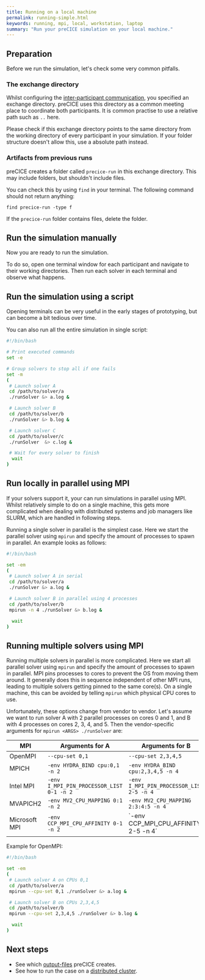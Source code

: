 ```yaml
---
title: Running on a local machine
permalink: running-simple.html
keywords: running, mpi, local, workstation, laptop
summary: "Run your preCICE simulation on your local machine."
---
```


## Preparation

Before we run the simulation, let's check some very common pitfalls.

### The exchange directory

Whilst configuring the [inter-participant communication](configuration-communication), you specified an exchange directory.
preCICE uses this directory as a common meeting place to coordinate both participants.
It is common practise to use a relative path such as `..` here.

Please check if this exchange directory points to the same directory from the working directory of every participant in your simulation.
If your folder structure doesn't allow this, use a absolute path instead.

### Artifacts from previous runs

preCICE creates a folder called `precice-run` in this exchange directory.
This may include folders, but shouldn't include files.

You can check this by using `find` in your terminal.
The following command should not return anything:

```console
find precice-run -type f
```

If the `precice-run` folder contains files, delete the folder.

## Run the simulation manually

Now you are ready to run the simulation.

To do so, open one terminal window for each participant and navigate to their working directories.
Then run each solver in each terminal and observe what happens.

## Run the simulation using a script

Opening terminals can be very useful in the early stages of prototyping, but can become a bit tedious over time.

You can also run all the entire simulation in single script:

```bash
#!/bin/bash

# Print executed commands
set -e

# Group solvers to stop all if one fails
set -m
(
 # Launch solver A
 cd /path/to/solver/a
 ./runSolver &> a.log &

 # Launch solver B
 cd /path/to/solver/b
 ./runSolver &> b.log &

 # Launch solver C
 cd /path/to/solver/c
 ./runSolver  &> c.log &

 # Wait for every solver to finish
  wait
)
```

## Run locally in parallel using MPI

If your solvers support it, your can run simulations in parallel using MPI.
Whilst relatively simple to do on a single machine, this gets more complicated when dealing with distributed systems and job managers like SLURM, which are handled in following steps.

Running a single solver in parallel is the simplest case.
Here we start the parallel solver using `mpirun` and specify the amount of processes to spawn in parallel.
An example looks as follows:

```bash
#!/bin/bash

set -em
(
 # Launch solver A in serial
 cd /path/to/solver/a
 ./runSolver &> a.log &

 # Launch solver B in parallel using 4 processes
 cd /path/to/solver/b
 mpirun -n 4 ./runSolver &> b.log &

  wait
)
```

## Running multiple solvers using MPI

Running multiple solvers in parallel is more complicated.
Here we start all parallel solver using `mpirun` and specify the amount of processes to spawn in parallel.
MPI pins processes to cores to prevent the OS from moving them around.
It generally does this in sequence independent of other MPI runs, leading to multiple solvers getting pinned to the same core(s).
On a single machine, this can be avoided by telling `mpirun` which physical CPU cores to use.

Unfortunately, these options change from vendor to vendor.
Let's assume we want to run solver A with 2 parallel processes on cores 0 and 1, and B with 4 processes on cores 2, 3, 4, and 5.
Then the vendor-specific arguments for `mpirun <ARGS> ./runSolver` are:

MPI | Arguments for A | Arguments for B
--- | --- | ---
OpenMPI | `--cpu-set 0,1` | `--cpu-set 2,3,4,5`
MPICH | `-env HYDRA_BIND cpu:0,1 -n 2` | `-env HYDRA_BIND cpu:2,3,4,5 -n 4`
Intel MPI | `-env I_MPI_PIN_PROCESSOR_LIST 0-1 -n 2` | `-env I_MPI_PIN_PROCESSOR_LIST 2-5 -n 4`
MVAPICH2 | `-env MV2_CPU_MAPPING 0:1 -n 2` | `-env MV2_CPU_MAPPING 2:3:4:5 -n 4`
Microsoft MPI | `-env CCP_MPI_CPU_AFFINITY 0-1 -n 2` | `-env CCP_MPI_CPU_AFFINITY 2-5 -n 4´

Example for OpenMPI:

```bash
#!/bin/bash

set -em
(
 # Launch solver A on CPUs 0,1
 cd /path/to/solver/a
 mpirun --cpu-set 0,1 ./runSolver &> a.log &

 # Launch solver B on CPUs 2,3,4,5
 cd /path/to/solver/b
 mpirun --cpu-set 2,3,4,5 ./runSolver &> b.log &

  wait
)
```

## Next steps

- See which [output-files](running-output-files) preCICE creates.
- See how to run the case on a [distributed cluster](running-distributed).
